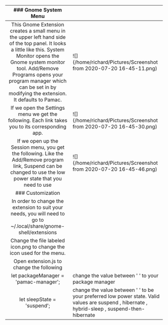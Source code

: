 |                    ### Gnome System Menu                     |                                                              |
| :----------------------------------------------------------: | ------------------------------------------------------------ |
| This Gnome Extension creates a small menu in the upper left hand side of the top panel. It looks a little like this. System Monitor opens the Gnome system monitor tool. Add/Remove Programs opens your program manager which can be set in by modifying the extension. It defaults to Pamac. | ![](/home/richard/Pictures/Screenshot from 2020-07-20 16-45-11.png) |
| If we open the Settings menu we get the following. Each link takes you to its corresponding app. | ![](/home/richard/Pictures/Screenshot from 2020-07-20 16-45-30.png) |
| If we open up the Session menu, you get the following. Like the Add/Remove program link, Suspend can be changed to use the low power state that you need to use | ![](/home/richard/Pictures/Screenshot from 2020-07-20 16-45-46.png) |
|                      ### Customization                       |                                                              |
| In order to change the extension to suit your needs, you will need to go to  ~/.local/share/gnome-shell/extensions |                                                              |
| Change the file labeled icon.png to change the icon used for the menu. |                                                              |
|          Open extension.js to change the following           |                                                              |
|            let packageManager = 'pamac-manager';             | change the value between ' ' to your package manager         |
|                 let sleepState = 'suspend';                  | change the value between ' ' to be your preferred low power state. Valid values are suspend , hibernate , hybrid-sleep , suspend-then-hibernate |

